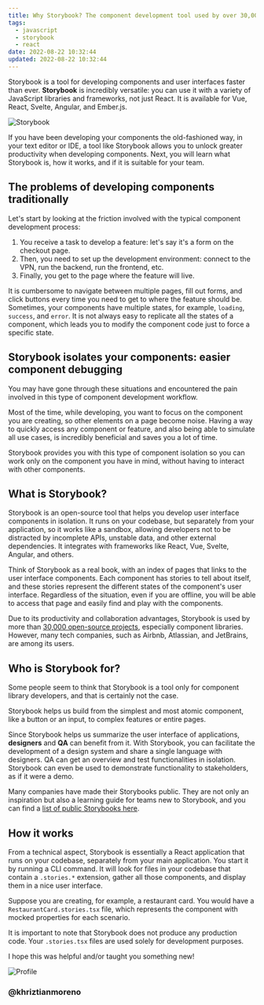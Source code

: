 ```yaml
---
title: Why Storybook? The component development tool used by over 30,000 projects
tags:
  - javascript
  - storybook
  - react
date: 2022-08-22 10:32:44
updated: 2022-08-22 10:32:44
---
```


Storybook is a tool for developing components and user interfaces faster than ever. **Storybook** is incredibly versatile: you can use it with a variety of JavaScript libraries and frameworks, not just React. It is available for Vue, React, Svelte, Angular, and Ember.js.

![Storybook](https://media2.dev.to/dynamic/image/width=1000,height=420,fit=cover,gravity=auto,format=auto/https%3A%2F%2Fdev-to-uploads.s3.amazonaws.com%2Fuploads%2Farticles%2F7p151chhlrxzgri6q93t.jpeg)

If you have been developing your components the old-fashioned way, in your text editor or IDE, a tool like Storybook allows you to unlock greater productivity when developing components. Next, you will learn what Storybook is, how it works, and if it is suitable for your team.

## The problems of developing components traditionally

Let's start by looking at the friction involved with the typical component development process:

1. You receive a task to develop a feature: let's say it's a form on the checkout page.
2. Then, you need to set up the development environment: connect to the VPN, run the backend, run the frontend, etc.
3. Finally, you get to the page where the feature will live.

It is cumbersome to navigate between multiple pages, fill out forms, and click buttons every time you need to get to where the feature should be. Sometimes, your components have multiple states, for example, `loading`, `success`, and `error`. It is not always easy to replicate all the states of a component, which leads you to modify the component code just to force a specific state.

## Storybook isolates your components: easier component debugging

You may have gone through these situations and encountered the pain involved in this type of component development workflow.

Most of the time, while developing, you want to focus on the component you are creating, so other elements on a page become noise. Having a way to quickly access any component or feature, and also being able to simulate all use cases, is incredibly beneficial and saves you a lot of time.

Storybook provides you with this type of component isolation so you can work only on the component you have in mind, without having to interact with other components.

## What is Storybook?

Storybook is an open-source tool that helps you develop user interface components in isolation. It runs on your codebase, but separately from your application, so it works like a sandbox, allowing developers not to be distracted by incomplete APIs, unstable data, and other external dependencies. It integrates with frameworks like React, Vue, Svelte, Angular, and others.

Think of Storybook as a real book, with an index of pages that links to the user interface components. Each component has stories to tell about itself, and these stories represent the different states of the component's user interface. Regardless of the situation, even if you are offline, you will be able to access that page and easily find and play with the components.

Due to its productivity and collaboration advantages, Storybook is used by more than [30,000 open-source projects](https://storybook.js.org/blog/state-of-storybook-2019/), especially component libraries. However, many tech companies, such as Airbnb, Atlassian, and JetBrains, are among its users.

## Who is Storybook for?

Some people seem to think that Storybook is a tool only for component library developers, and that is certainly not the case.

Storybook helps us build from the simplest and most atomic component, like a button or an input, to complex features or entire pages.

Since Storybook helps us summarize the user interface of applications, **designers** and **QA** can benefit from it. With Storybook, you can facilitate the development of a design system and share a single language with designers. QA can get an overview and test functionalities in isolation. Storybook can even be used to demonstrate functionality to stakeholders, as if it were a demo.

Many companies have made their Storybooks public. They are not only an inspiration but also a learning guide for teams new to Storybook, and you can find a [list of public Storybooks here](https://storybook.js.org/showcase).

## How it works

From a technical aspect, Storybook is essentially a React application that runs on your codebase, separately from your main application. You start it by running a CLI command. It will look for files in your codebase that contain a `.stories.*` extension, gather all those components, and display them in a nice user interface.

Suppose you are creating, for example, a restaurant card. You would have a `RestaurantCard.stories.tsx` file, which represents the component with mocked properties for each scenario.

It is important to note that Storybook does not produce any production code. Your `.stories.tsx` files are used solely for development purposes.

I hope this was helpful and/or taught you something new!

![Profile](https://res.cloudinary.com/khriztianmoreno/image/upload/c_scale,w_148/v1591324337/KM-brand/stickers/sticker-3_2x.png)

### @khriztianmoreno

